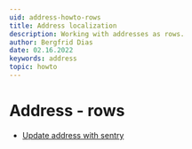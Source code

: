 ```yaml
---
uid: address-howto-rows
title: Address localization
description: Working with addresses as rows.
author: Bergfrid Dias
date: 02.16.2022
keywords: address
topic: howto
---
```


# Address - rows

* [Update address with sentry][1]

<!-- Referenced links -->
[1]: update-address.md
